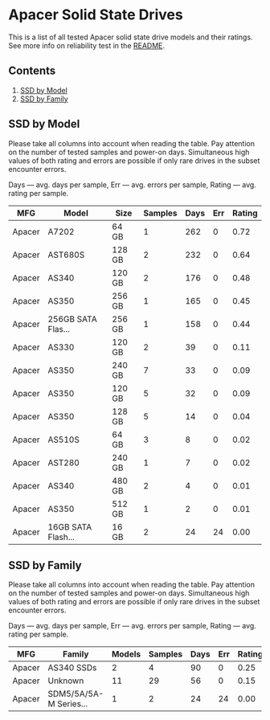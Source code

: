 Apacer Solid State Drives
=========================

This is a list of all tested Apacer solid state drive models and their ratings. See
more info on reliability test in the [README](https://github.com/linuxhw/SMART).

Contents
--------

1. [ SSD by Model  ](#ssd-by-model)
2. [ SSD by Family ](#ssd-by-family)

SSD by Model
------------

Please take all columns into account when reading the table. Pay attention on the
number of tested samples and power-on days. Simultaneous high values of both rating
and errors are possible if only rare drives in the subset encounter errors.

Days   — avg. days per sample,
Err    — avg. errors per sample,
Rating — avg. rating per sample.

| MFG       | Model              | Size   | Samples | Days  | Err   | Rating |
|-----------|--------------------|--------|---------|-------|-------|--------|
| Apacer    | A7202              | 64 GB  | 1       | 262   | 0     | 0.72   |
| Apacer    | AST680S            | 128 GB | 2       | 232   | 0     | 0.64   |
| Apacer    | AS340              | 120 GB | 2       | 176   | 0     | 0.48   |
| Apacer    | AS350              | 256 GB | 1       | 165   | 0     | 0.45   |
| Apacer    | 256GB SATA Flas... | 256 GB | 1       | 158   | 0     | 0.44   |
| Apacer    | AS330              | 120 GB | 2       | 39    | 0     | 0.11   |
| Apacer    | AS350              | 240 GB | 7       | 33    | 0     | 0.09   |
| Apacer    | AS350              | 120 GB | 5       | 32    | 0     | 0.09   |
| Apacer    | AS350              | 128 GB | 5       | 14    | 0     | 0.04   |
| Apacer    | AS510S             | 64 GB  | 3       | 8     | 0     | 0.02   |
| Apacer    | AST280             | 240 GB | 1       | 7     | 0     | 0.02   |
| Apacer    | AS340              | 480 GB | 2       | 4     | 0     | 0.01   |
| Apacer    | AS350              | 512 GB | 1       | 2     | 0     | 0.01   |
| Apacer    | 16GB SATA Flash... | 16 GB  | 2       | 24    | 24    | 0.00   |

SSD by Family
-------------

Please take all columns into account when reading the table. Pay attention on the
number of tested samples and power-on days. Simultaneous high values of both rating
and errors are possible if only rare drives in the subset encounter errors.

Days   — avg. days per sample,
Err    — avg. errors per sample,
Rating — avg. rating per sample.

| MFG       | Family                 | Models | Samples | Days  | Err   | Rating |
|-----------|------------------------|--------|---------|-------|-------|--------|
| Apacer    | AS340 SSDs             | 2      | 4       | 90    | 0     | 0.25   |
| Apacer    | Unknown                | 11     | 29      | 56    | 0     | 0.15   |
| Apacer    | SDM5/5A/5A-M Series... | 1      | 2       | 24    | 24    | 0.00   |
